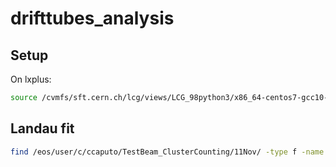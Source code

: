 # drifttubes_analysis

## Setup

On lxplus:

```bash
source /cvmfs/sft.cern.ch/lcg/views/LCG_98python3/x86_64-centos7-gcc10-opt/setup.sh
```

## Landau fit

```bash
find /eos/user/c/ccaputo/TestBeam_ClusterCounting/11Nov/ -type f -name "*pkl" -exec python landau_fit.py --input {} \;
```